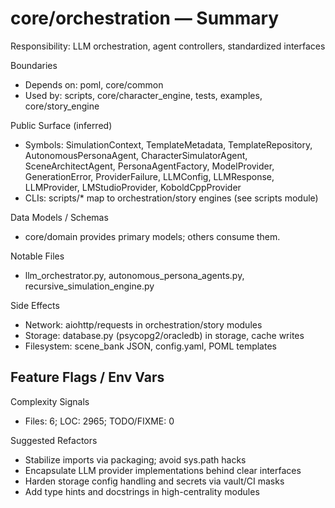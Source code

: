 ﻿# core/orchestration — Summary

Responsibility: LLM orchestration, agent controllers, standardized interfaces

Boundaries
- Depends on: poml, core/common
- Used by: scripts, core/character_engine, tests, examples, core/story_engine

Public Surface (inferred)
- Symbols: SimulationContext, TemplateMetadata, TemplateRepository, AutonomousPersonaAgent, CharacterSimulatorAgent, SceneArchitectAgent, PersonaAgentFactory, ModelProvider, GenerationError, ProviderFailure, LLMConfig, LLMResponse, LLMProvider, LMStudioProvider, KoboldCppProvider
- CLIs: scripts/* map to orchestration/story engines (see scripts module)

Data Models / Schemas
- core/domain provides primary models; others consume them.

Notable Files
- llm_orchestrator.py, autonomous_persona_agents.py, recursive_simulation_engine.py

Side Effects
- Network: aiohttp/requests in orchestration/story modules
- Storage: database.py (psycopg2/oracledb) in storage, cache writes
- Filesystem: scene_bank JSON, config.yaml, POML templates

Feature Flags / Env Vars
- 

Complexity Signals
- Files: 6; LOC: 2965; TODO/FIXME: 0

Suggested Refactors
- Stabilize imports via packaging; avoid sys.path hacks
- Encapsulate LLM provider implementations behind clear interfaces
- Harden storage config handling and secrets via vault/CI masks
- Add type hints and docstrings in high-centrality modules
